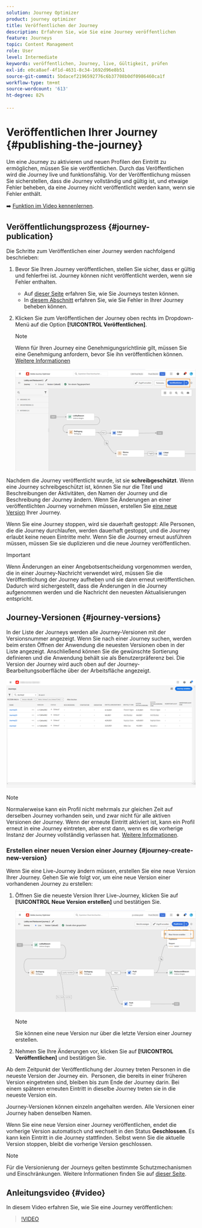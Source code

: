 ```yaml
---
solution: Journey Optimizer
product: journey optimizer
title: Veröffentlichen der Journey
description: Erfahren Sie, wie Sie eine Journey veröffentlichen
feature: Journeys
topic: Content Management
role: User
level: Intermediate
keywords: veröffentlichen, Journey, live, Gültigkeit, prüfen
exl-id: e0ca8aef-4f1d-4631-8c34-1692d96e8b51
source-git-commit: 5bdacef2196592776c6b37708b0df0986460ca1f
workflow-type: tm+mt
source-wordcount: '613'
ht-degree: 82%

---
```


# Veröffentlichen Ihrer Journey {#publishing-the-journey}

Um eine Journey zu aktivieren und neuen Profilen den Eintritt zu ermöglichen, müssen Sie sie veröffentlichen. Durch das Veröffentlichen wird die Journey live und funktionsfähig. Vor der Veröffentlichung müssen Sie sicherstellen, dass die Journey vollständig und gültig ist, und etwaige Fehler beheben, da eine Journey nicht veröffentlicht werden kann, wenn sie Fehler enthält.

➡️ [Funktion im Video kennenlernen](#video).

## Veröffentlichungsprozess {#journey-publication}

Die Schritte zum Veröffentlichen einer Journey werden nachfolgend beschrieben:

1. Bevor Sie Ihren Journey veröffentlichen, stellen Sie sicher, dass er gültig und fehlerfrei ist. Journey können nicht veröffentlicht werden, wenn sie Fehler enthalten.

   * Auf [dieser Seite](testing-the-journey.md) erfahren Sie, wie Sie Journeys testen können.
   * In [diesem Abschnitt](../building-journeys/troubleshooting.md#checking-for-errors-before-testing) erfahren Sie, wie Sie Fehler in Ihrer Journey beheben können.

1. Klicken Sie zum Veröffentlichen der Journey oben rechts im Dropdown-Menü auf die Option **[!UICONTROL Veröffentlichen]**.

   >[!NOTE]
   >
   > Wenn für Ihren Journey eine Genehmigungsrichtlinie gilt, müssen Sie eine Genehmigung anfordern, bevor Sie ihn veröffentlichen können. [Weitere Informationen](../test-approve/gs-approval.md)


   ![](assets/journeyuc1_18.png)

Nachdem die Journey veröffentlicht wurde, ist sie **schreibgeschützt**. Wenn eine Journey schreibgeschützt ist, können Sie nur die Titel und Beschreibungen der Aktivitäten, den Namen der Journey und die Beschreibung der Journey ändern. Wenn Sie Änderungen an einer veröffentlichten Journey vornehmen müssen, erstellen Sie [ eine neue Version](journey-ui.md#journey-versions) Ihrer Journey.

Wenn Sie eine Journey stoppen, wird sie dauerhaft gestoppt: Alle Personen, die die Journey durchlaufen, werden dauerhaft gestoppt, und die Journey erlaubt keine neuen Eintritte mehr. Wenn Sie die Journey erneut ausführen müssen, müssen Sie sie duplizieren und die neue Journey veröffentlichen.


>[!IMPORTANT]
>
>Wenn Änderungen an einer Angebotsentscheidung vorgenommen werden, die in einer Journey-Nachricht verwendet wird, müssen Sie die Veröffentlichung der Journey aufheben und sie dann erneut veröffentlichen.  Dadurch wird sichergestellt, dass die Änderungen in die Journey aufgenommen werden und die Nachricht den neuesten Aktualisierungen entspricht.


## Journey-Versionen {#journey-versions}

In der Liste der Journeys werden alle Journey-Versionen mit der Versionsnummer angezeigt. Wenn Sie nach einer Journey suchen, werden beim ersten Öffnen der Anwendung die neuesten Versionen oben in der Liste angezeigt. Anschließend können Sie die gewünschte Sortierung definieren und die Anwendung behält sie als Benutzerpräferenz bei. Die Version der Journey wird auch oben auf der Journey-Bearbeitungsoberfläche über der Arbeitsfläche angezeigt.

![](assets/journeyversions1.png)

>[!NOTE]
>
>Normalerweise kann ein Profil nicht mehrmals zur gleichen Zeit auf derselben Journey vorhanden sein, und zwar nicht für alle aktiven Versionen der Journey. Wenn der erneute Eintritt aktiviert ist, kann ein Profil erneut in eine Journey eintreten, aber erst dann, wenn es die vorherige Instanz der Journey vollständig verlassen hat. [Weitere Informationen](entry-management.md).

### Erstellen einer neuen Version einer Journey {#journey-create-new-version}

Wenn Sie eine Live-Journey ändern müssen, erstellen Sie eine neue Version Ihrer Journey. Gehen Sie wie folgt vor, um eine neue Version einer vorhandenen Journey zu erstellen:

1. Öffnen Sie die neueste Version Ihrer Live-Journey, klicken Sie auf **[!UICONTROL Neue Version erstellen]** und bestätigen Sie.

   ![](assets/journeyversions2.png)

   >[!NOTE]
   >
   >Sie können eine neue Version nur über die letzte Version einer Journey erstellen.

1. Nehmen Sie Ihre Änderungen vor, klicken Sie auf **[!UICONTROL Veröffentlichen]** und bestätigen Sie.

Ab dem Zeitpunkt der Veröffentlichung der Journey treten Personen in die neueste Version der Journey ein.  Personen, die bereits in einer früheren Version eingetreten sind, bleiben bis zum Ende der Journey darin. Bei einem späteren erneuten Eintritt in dieselbe Journey treten sie in die neueste Version ein.

Journey-Versionen können einzeln angehalten werden. Alle Versionen einer Journey haben denselben Namen.

Wenn Sie eine neue Version einer Journey veröffentlichen, endet die vorherige Version automatisch und wechselt in den Status **Geschlossen**. Es kann kein Eintritt in die Journey stattfinden. Selbst wenn Sie die aktuelle Version stoppen, bleibt die vorherige Version geschlossen.


>[!NOTE]
>
>Für die Versionierung der Journeys gelten bestimmte Schutzmechanismen und Einschränkungen. Weitere Informationen finden Sie auf [dieser Seite](../start/guardrails.md#journey-versions-journey-versions-g).


## Anleitungsvideo {#video}

In diesem Video erfahren Sie, wie Sie eine Journey veröffentlichen:

>[!VIDEO](https://video.tv.adobe.com/v/3427932?quality=12&captions=ger)